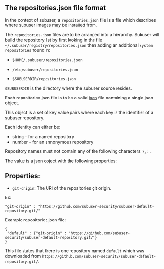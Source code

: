 The repositories.json file format
--------------------------------

In the context of subuser, a `repositories.json` file is a file which describes where subuser images may be installed from.

The `repositories.json` files are to be arranged into a hierarchy.  Subuser will build the repository list by first looking in the file `~/.subuser/registry/repositories.json` then adding an additional `system repositories` found in:

 * `$HOME/.subuser/repositories.json`

 * `/etc/subuser/repositories.json`

 * `$SUBUSERDIR/repositories.json`

`$SUBUSERDIR` is the directory where the subuser source resides.

Each repositories.json file is to be a valid [json](http://www.ecma-international.org/publications/files/ECMA-ST/ECMA-404.pdf) file containing a single json object.

This object is a set of key value pairs where each key is the identifier of a subuser repository.

Each identity can either be:
 * string - for a named repository
 * number - for an annonymous repository

Repository names must not contain any of the following characters: `\`,`:` .

The value is a json object with the following properties:

Properties:
-----------

 * `git-origin`: The URI of the repositories git origin.

 Ex:

 ````
 "git-origin" : "https://github.com/subuser-security/subuser-default-repository.git/"
 ````

Example repositories.json file:

````
{
 "default" : {"git-origin" : "https://github.com/subuser-security/subuser-default-repository.git/"}
}
````

This file states that there is one repository named `default` which was downloaded from `https://github.com/subuser-security/subuser-default-repository.git/`.
